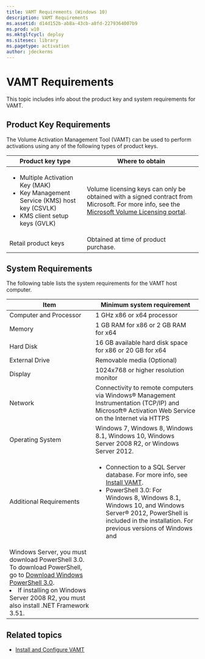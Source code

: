 ```yaml
---
title: VAMT Requirements (Windows 10)
description: VAMT Requirements
ms.assetid: d14d152b-ab8a-43cb-a8fd-2279364007b9
ms.prod: w10
ms.mktglfcycl: deploy
ms.sitesec: library
ms.pagetype: activation
author: jdeckerms
---
```


# VAMT Requirements

This topic includes info about the product key and system requirements for VAMT.

## Product Key Requirements

The Volume Activation Management Tool (VAMT) can be used to perform activations using any of the following types of product keys.

|Product key type |Where to obtain |
|-----------------|----------------|
|<ul><li>Multiple Activation Key (MAK)</li><li>Key Management Service (KMS) host key (CSVLK)</li><li>KMS client setup keys (GVLK)</li></ul> |Volume licensing keys can only be obtained with a signed contract from Microsoft. For more info, see the [Microsoft Volume Licensing portal](https://go.microsoft.com/fwlink/p/?LinkId=227282). |
|Retail product keys |Obtained at time of product purchase. |

## System Requirements

The following table lists the system requirements for the VAMT host computer.

|Item |Minimum system requirement |
|-----|---------------------------|
|Computer and Processor |1 GHz x86 or x64 processor |
|Memory |1 GB RAM for x86 or 2 GB RAM for x64 |
|Hard Disk |16 GB available hard disk space for x86 or 20 GB for x64 |
|External Drive|Removable media (Optional) |
|Display |1024x768 or higher resolution monitor |
|Network |Connectivity to remote computers via Windows® Management Instrumentation (TCP/IP) and Microsoft® Activation Web Service on the Internet via HTTPS |
|Operating System |Windows 7, Windows 8, Windows 8.1, Windows 10, Windows Server 2008 R2, or Windows Server 2012. |
|Additional Requirements |<ul><li>Connection to a SQL Server database. For more info, see [Install VAMT](install-vamt.md).</li><li>PowerShell 3.0: For Windows 8, Windows 8.1, Windows 10, and Windows Server® 2012, PowerShell is included in the installation. For previous versions of Windows and 
Windows Server, you must download PowerShell 3.0. To download PowerShell, go to [Download Windows PowerShell 3.0](https://go.microsoft.com/fwlink/p/?LinkId=218356).</li><li>If installing on Windows Server 2008 R2, you must also install .NET Framework 3.51.</li></ul> |

## Related topics
- [Install and Configure VAMT](install-configure-vamt.md)
